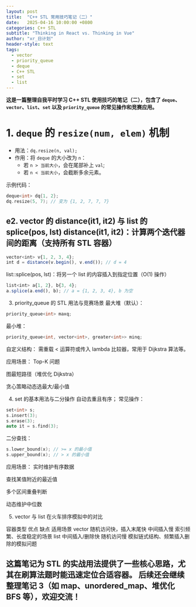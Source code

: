 ```yaml
---
layout: post
title:  "C++ STL 常用技巧笔记（二）"
date:   2025-04-16 10:00:00 +0800
categories: C++ STL
subtitle: "Thinking in React vs. Thinking in Vue"
author: "xr_日计划"
header-style: text
tags:
  - vector
  - priority_queue
  - deque
  - C++ STL
  - set
  - list
---
```



**这是一篇整理自我平时学习 C++ STL 使用技巧的笔记（二），包含了 `deque`、`vector`、`list`、`set` 以及 `priority_queue` 的常见操作和竞赛应用。**

# 1. `deque` 的 `resize(num, elem)` 机制

- 用法：`dq.resize(n, val);`  
- 作用：将 `deque` 的大小改为 `n`：
  - 若 `n > 当前大小`，会在尾部补上 `val`;
  - 若 `n < 当前大小`，会截断多余元素。

示例代码：
```cpp
deque<int> dq{1, 2};
dq.resize(5, 7); // 变为 {1, 2, 7, 7, 7}
```
e2. vector 的 distance(it1, it2) 与 list 的 splice(pos, lst)
distance(it1, it2)：计算两个迭代器间的距离（支持所有 STL 容器）
-------------------------------------------

```ts
vector<int> v{1, 2, 3, 4};
int d = distance(v.begin(), v.end()); // d = 4
```
list::splice(pos, lst)：将另一个 list 的内容插入到指定位置（O(1) 操作）
```ts
list<int> a{1, 2}, b{3, 4};
a.splice(a.end(), b); // a = {1, 2, 3, 4}, b 为空
```

3. priority_queue 的 STL 用法与竞赛场景
最大堆（默认）：
```cpp
priority_queue<int> maxq;
```
最小堆：
```cpp
priority_queue<int, vector<int>, greater<int>> minq;
```
自定义结构：
需重载 < 运算符或传入 lambda 比较器，常用于 Dijkstra 算法等。

应用场景：
Top-K 问题

图最短路径（堆优化 Dijkstra）

贪心策略动态选最大/最小值

4. set 的基本用法与二分操作
自动去重且有序；
常见操作：
```cpp
set<int> s;
s.insert(3);
s.erase(3);
auto it = s.find(3);
```
二分查找：

```cpp
s.lower_bound(x); // >= x 的最小值
s.upper_bound(x); // > x 的最小值
```
应用场景：
实时维护有序数据

查找某值附近的最近值

多个区间重叠判断

动态维护中位数

5. vector 与 list 在火车排序模拟中的对比

容器类型	        优点	             缺点	                  适用场景
vector	  随机访问快，插入末尾快	  中间插入慢	  索引频繁、长度稳定的场景
list	       中间插入/删除快	    随机访问慢	   模拟链式结构、频繁插入删除的模拟问题

这篇笔记为 STL 的实战用法提供了一些核心思路，尤其在刷算法题时能迅速定位合适容器。
后续还会继续整理笔记 3（如 map、unordered_map、堆优化 BFS 等），欢迎交流！
-------------------------------------------
